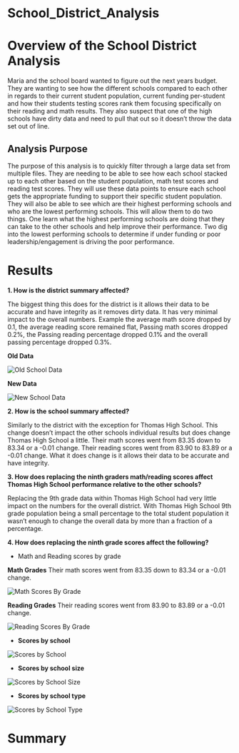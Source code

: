 # School_District_Analysis
# Overview of the School District Analysis

Maria and the school board wanted to figure out the next years budget. They are wanting to see how the different schools compared to each other in regards to their current student population, current funding per-student and how their students testing scores rank them focusing specifically on their reading and math results. They also suspect that one of the high schools have dirty data and need to pull that out so it doesn’t throw the data set out of line.

## Analysis Purpose

The purpose of this analysis is to quickly filter through a large data set from multiple files. They are needing to be able to see how each school stacked up to each other based on the student population, math test scores and reading test scores. They will use these data points to ensure each school gets the appropriate funding to support their specific student population. They will also be able to see which are their highest performing schools and who are the lowest performing schools. This will allow them to do two things. One learn what the highest performing schools are doing that they can take to the other schools and help improve their performance. Two dig into the lowest performing schools to determine if under funding or poor leadership/engagement is driving the poor performance.

# Results

**1. How is the district summary affected?**

The biggest thing this does for the district is it allows their data to be accurate and have integrity as it removes dirty data. It has very minimal impact to the overall numbers. Example the average math score dropped by 0.1, the average reading score remained flat, Passing math scores dropped 0.2%, the Passing reading percentage dropped 0.1% and the overall passing percentage dropped 0.3%.

**Old Data**

![Old School Data](https://user-images.githubusercontent.com/101777677/163691927-02246da9-e847-4679-932b-82e9366a7778.JPG)

**New Data**

![New School Data](https://user-images.githubusercontent.com/101777677/163691938-e39abd5d-a7b2-454d-849c-ff8a11de4357.JPG)

**2. How is the school summary affected?**

Similarly to the district with the exception for Thomas High School. This change doesn’t impact the other schools individual results but does change Thomas High School a little. Their math scores went from 83.35 down to 83.34 or a -0.01 change. Their reading scores went from 83.90 to 83.89 or a -0.01 change. What it does change is it allows their data to be accurate and have integrity.

**3. How does replacing the ninth graders math/reading scores affect Thomas High School performance relative to the other schools?**

Replacing the 9th grade data within Thomas High School had very little impact on the numbers for the overall district. With Thomas High School 9th grade population being a small percentage to the total student population it wasn’t enough to change the overall data by more than a fraction of a percentage. 

**4. How does replacing the ninth grade scores affect the following?**

  - Math and Reading scores by grade

**Math Grades**
Their math scores went from 83.35 down to 83.34 or a -0.01 change. 

![Math Scores By Grade](https://user-images.githubusercontent.com/101777677/163692354-5338f3c9-8d92-4f3e-89ac-ddc5e7160eae.JPG)

**Reading Grades**
Their reading scores went from 83.90 to 83.89 or a -0.01 change.

![Reading Scores By Grade](https://user-images.githubusercontent.com/101777677/163692366-1b76766d-2d39-4bc8-ae56-3de4ee8f9101.JPG)

  - **Scores by school**

![Scores by School](https://user-images.githubusercontent.com/101777677/163692467-d6ebeb5b-8097-49e9-852b-d3c3803c7cfb.JPG)

  - **Scores by school size**

![Scores by School Size](https://user-images.githubusercontent.com/101777677/163692470-ead0af3d-78c9-41ab-a330-681e04b2027a.JPG)

  - **Scores by school type**

![Scores by School Type](https://user-images.githubusercontent.com/101777677/163692476-50dca3ad-c1a1-4897-b285-f98ad3d91ab1.JPG)

# Summary
